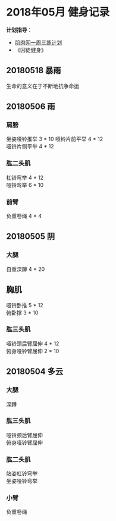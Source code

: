 # 2018年05月 健身记录   
**计划指导**：  

* [肌肉网一周三练计划](http://www.jirou.com/tool/jihua/menus/B4.php)    
* 《囚徒健身》  

## 20180518 暴雨
生命的意义在于不断地抗争命运


## 20180506 雨
### 肩膀  
坐姿哑铃推举  3 * 10 
哑铃片前平举  4 * 12  
哑铃片侧平举  4 * 12    

### 肱二头肌    
杠铃弯举  4 * 12  
哑铃弯举  6 * 10 

### 前臂
负重卷绳 4 * 4  


## 20180505 阴
### 大腿
自重深蹲 4 * 20   

## 胸肌  
哑铃卧推  5 * 12  
俯卧撑  3 * 10  

### 肱三头肌    
哑铃颈后臂屈伸  4 * 12  
俯身哑铃臂屈伸  2 * 10  



## 20180504 多云
### 大腿
深蹲

### 肱三头肌    
哑铃颈后臂屈伸  
俯身哑铃臂屈伸  

### 肱二头肌  
站姿杠铃弯举  
坐姿哑铃弯举  

### 小臂    
负重卷绳  


